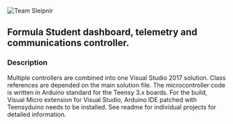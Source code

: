 ![Team Sleipnir](http://teamsleipnir.is/wp-content/uploads/2018/02/Logo_svartir-stafir_2017-1.png "Team Sleipnir")

## Formula Student dashboard, telemetry and communications controller.

### Description

Multiple controllers are combined into one Visual Studio 2017 solution. Class references are depended on the main solution file. The microcontroller code is written in Arduino standard for the Teensy 3.x boards. For the build, Visual Micro extension for Visual Studio, Arduino IDE patched with Teensyduino needs to be installed. See readme for individual projects for detailed information.
